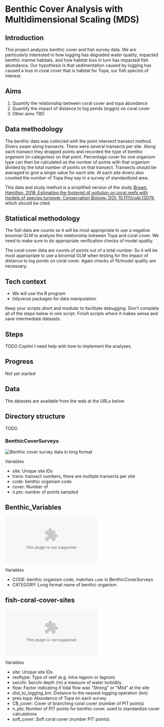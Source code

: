 # Benthic Cover Analysis with Multidimensional Scaling (MDS)

## Introduction
This project analyzes benthic cover and fish survey data. We are particularly interested in how logging has degraded water quality, impacted benthic marine habitats, and how habitat loss in turn has impacted fish abundance. 
Our hypothesis is that sedimentation caused by logging has caused a loss in coral cover that is habitat for Topa, our fish species of interest. 

## Aims

1. Quantify the relationship between coral cover and topa abundance
2. Quantify the impact of distance to log ponds (loggin) on coral cover
3. Other aims TBD

## Data methodology

The benthic data was collected with the point intersect transect method. Divers swam along transects. There were several transects per site.  Along each transect they dropped points and recorded the type of benthic organism (in categories) on that point. Percentage cover for one organism type can then be calculated as the number of points with that organism divided by the total number of points on that transect.
Transects should be averaged to give a single value for each site. 
At each site divers also counted the number of Topa they say in a survey of standardized area. 

This data and study method is a simplified version of the study
[Brown, Hamilton. 2018. Estimating the footprint of pollution on coral reefs with models of species turnover. Conservation Biology. DOI: 10.1111/cobi.13079](http://onlinelibrary.wiley.com/doi/10.1111/cobi.13079/abstract), which should be cited. 

## Statistical methodology 

The fish data are counts so it will be most appropriate to use a negative binomial GLM to analyse the relationship between Topa and coral cover. We need to make sure to do appropriate verification checks of model quality. 

The coral cover data are counts of points out of a total number. So it will be most appropriate to use a binomial GLM when testing for the impact of distance to log ponds on coral cover. Again checks of fit/model quality are necessary. 

## Tech context
- We will use the R program
- tidyverse packages for data manipulation

Keep your scripts short and modular to facilitate debugging. Don't complete all of the steps below in one script. Finish scripts where it makes sense and save intermediate datasets. 

## Steps
TODO Copilot I need help with how to implement the analyses.  

## Progress

Not yet started


## Data 
The datasets are available from the web at the URLs below

## Directory structure

TODO

### BenthicCoverSurveys

![Benthic cover survey data in long format](https://raw.githubusercontent.com/cbrown5/BenthicLatent/refs/heads/master/data-raw/BenthicCoverSurveys.csv")

Variables
- site: Unique site IDs
- trans: transect numbers, there are multiple transects per site
- code: benthic organism code
- cover: Number of 
- n.pts: number of points sampled 

## Benthic_Variables

![Database linking benthic codes to full names](https://raw.githubusercontent.com/cbrown5/BenthicLatent/refs/heads/master/data-raw/Benthic_Variables.csv)

Variables
- CODE: benthic organism code, matches `code` in BenthicCoverSurveys
- CATEGORY: Long format name of benthic organism

## fish-coral-cover-sites

![Site level covariates, fish and coral cover](https://raw.githubusercontent.com/cbrown5/R-llm-workshop/refs/heads/main/resources/fish-coral-cover-sites.csv)

Variables
- site: Unique site IDs
- reeftype: Type of reef (e.g. intra-lagoon or lagoon)
- secchi: Secchi depth (m) a measure of water turbidity
- flow: Factor indicating if tidal flow was "Strong" or "Mild" at the site
- dist_to_logging_km: Distance to the nearest logging operation (km)
- pres.topa: Abundance of Topa on each survey
- CB_cover: Cover of branching coral cover (number of PIT points)
- n_pts: Number of PIT points for benthic cover. used to standardize cover calculations
- soft_cover: Soft coral cover (number PIT points)
